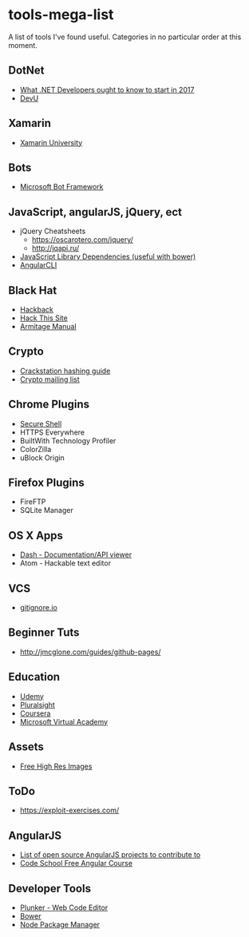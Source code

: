 # tools-mega-list
A list of tools I've found useful.  Categories in no particular order at this moment.

## DotNet
* [What .NET Developers ought to know to start in 2017](http://www.hanselman.com/blog/WhatNETDevelopersOughtToKnowToStartIn2017.aspx)
* [DevU](https://www.devu.com/tips/)

## Xamarin
* [Xamarin University](https://university.xamarin.com/self-guided)

## Bots
* [Microsoft Bot Framework](https://dev.botframework.com/)

## JavaScript, angularJS, jQuery, ect
* jQuery Cheatsheets
  * https://oscarotero.com/jquery/
  * http://jqapi.ru/
* [JavaScript Library Dependencies (useful with bower)](http://definitelytyped.org/)
* [AngularCLI](https://cli.angular.io/reference.pdf)

## Black Hat
* [Hackback](http://pastebin.com/raw/0SNSvyjJ)
* [Hack This Site](www.hackthissite.org)
* [Armitage Manual](http://www.fastandeasyhacking.com/manual)

## Crypto
* [Crackstation hashing guide](https://crackstation.net/hashing-security.htm)
* [Crypto mailing list](http://www.metzdowd.com/mailman/listinfo/cryptography)

## Chrome Plugins
* [Secure Shell](https://chrome.google.com/webstore/detail/secure-shell/pnhechapfaindjhompbnflcldabbghjo)
* HTTPS Everywhere
* BuiltWith Technology Profiler
* ColorZilla
* uBlock Origin

## Firefox Plugins
* FireFTP
* SQLite Manager

## OS X Apps
* [Dash - Documentation/API viewer](kapeli.com/dash)
* Atom - Hackable text editor

## VCS
* [gitignore.io](https://www.gitignore.io/)

## Beginner Tuts
* http://jmcglone.com/guides/github-pages/

## Education
* [Udemy](https://www.udemy.com)
* [Pluralsight](https://pluralsight.com)
* [Coursera](https://coursera.com)
* [Microsoft Virtual Academy](https://mva.microsoft.com)

## Assets
* [Free High Res Images](https://unsplash.com/)

## ToDo
* https://exploit-exercises.com/

## AngularJS
* [List of open source AngularJS projects to contribute to](https://medium.mybridge.co/18-amazing-open-source-angular-projects-dd9e81d921ee#.fbd06q9r6)
* [Code School Free Angular Course](https://www.codeschool.com/courses/shaping-up-with-angular-js)

## Developer Tools
* [Plunker - Web Code Editor](http://plnkr.co/)
* [Bower](https://bower.io/)
* [Node Package Manager](https://www.npmjs.com/)
